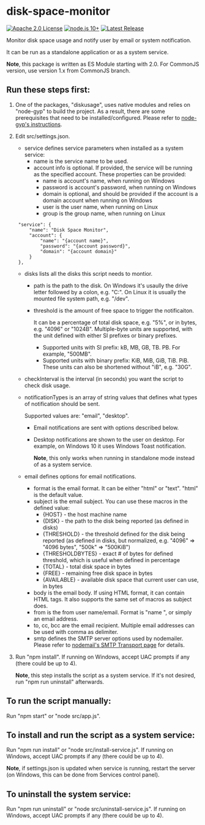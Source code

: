 # disk-space-monitor
[![Apache 2.0 License](https://img.shields.io/badge/License-Apache%202.0-yellow)](https://raw.githubusercontent.com/blu3mania/disk-space-monitor/main/LICENSE)
[![node.js 10+](https://img.shields.io/badge/node.js-10.16.3-blue?logo=node.js)](https://nodejs.org/en/)
[![Latest Release](https://img.shields.io/github/v/release/blu3mania/disk-space-monitor)](https://github.com/blu3mania/disk-space-monitor/releases/latest)

Monitor disk space usage and notify user by email or system notification.

It can be run as a standalone application or as a system service.

**Note**, this package is written as ES Module starting with 2.0. For CommonJS version, use version 1.x from
CommonJS branch.

## Run these steps first:

1. One of the packages, "diskusage", uses native modules and relies on "node-gyp" to build the project. As a
   result, there are some prerequisites that need to be installed/configured. Please refer to [node-gyp's
   instructions](https://github.com/nodejs/node-gyp#installation).

2. Edit src/settings.json.
   * service defines service parameters when installed as a system service:
     * name is the service name to be used.
     * account info is optional. If provided, the service will be running as the specified account. These properties
       can be provided:
       * name is account's name, when running on Windows
       * password is account's password, when running on Windows
       * domain is optional, and should be provided if the account is a domain account when running on Windows
       * user is the user name, when running on Linux
       * group is the group name, when running on Linux
   ```
    "service": {
        "name": "Disk Space Monitor",
        "account": {
            "name": "{account name}",
            "password": "{account password}",
            "domain": "{account domain}"
        }
    },
   ```
   * disks lists all the disks this script needs to montior.
     * path is the path to the disk. On Windows it's usaully the drive letter followed by a colon, e.g. "C:".
       On Linux it is usually the mounted file system path, e.g. "/dev".
     * threshold is the amount of free space to trigger the notificaiton.

       It can be a percentage of total disk space, e.g. "5%", or in bytes, e.g. "4096" or "1024B".
       Multiple-byte units are supported, with the unit defined with either SI prefixes or binary prefixes.
       * Supported units with SI prefix: kB, MB, GB, TB. PB. For example, "500MB".
       * Supported units with binary prefix: KiB, MiB, GiB, TiB. PiB. These units can also be shortened
         without "iB", e.g. "30G".
   * checkInterval is the interval (in seconds) you want the script to check disk usage.
   * notificationTypes is an array of string values that defines what types of notification should be sent.

     Supported values are: "email", "desktop".
     * Email notifications are sent with options described below.
     * Desktop notifications are shown to the user on desktop. For example, on Windows 10 it uses Windows
       Toast notification.

       **Note**, this only works when running in standalone mode instead of as a system service.
   * email defines options for email notifications.
     * format is the email format. It can be either "html" or "text". "html" is the default value.
     * subject is the email subject. You can use these macros in the defined value:
       * {HOST} - the host machine name
       * {DISK} - the path to the disk being reported (as defined in disks)
       * {THRESHOLD} - the threshold defined for the disk being reported (as defined in disks, but normalized,
         e.g. "4096" => "4096 bytes", "500k" => "500KiB")
       * {THRESHOLDBYTES} - exact # of bytes for defined threshold, which is useful when defined in percentage
       * {TOTAL} - total disk space in bytes
       * {FREE} - remaining free disk space in bytes
       * {AVAILABLE} - available disk space that current user can use, in bytes
     * body is the email body. If using HTML format, it can contain HTML tags. It also supports the same set
       of macros as subject does.
     * from is the from user name/email. Format is "name <email>", or simply an email address.
     * to, cc, bcc are the email recipient. Multiple email addresses can be used with comma as delimiter.
     * smtp defines the SMTP server options used by nodemailer. Please refer to [nodemail's SMTP Transport
       page](https://nodemailer.com/smtp/) for details.
3. Run "npm install". If running on Windows, accept UAC prompts if any (there could be up to 4).

   **Note**, this step installs the script as a system service. If it's not desired, run "npm run uninstall" afterwards.

## To run the script manually:

Run "npm start" or "node src/app.js".

## To install and run the script as a system service:

Run "npm run install" or "node src/install-service.js". If running on Windows, accept UAC prompts if any (there could be up to 4).

**Note**, if settings.json is updated when service is running, restart the server (on Windows, this can be done from Services control panel).

## To uninstall the system service:

Run "npm run uninstall" or "node src/uninstall-service.js". If running on Windows, accept UAC prompts if any (there could be up to 4).
